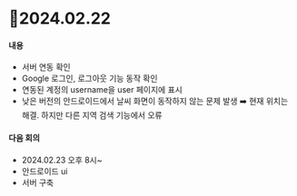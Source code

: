 # 📄2024.02.22

#### 내용
- 서버 연동 확인
- Google 로그인, 로그아웃 기능 동작 확인
- 연동된 계정의 username을 user 페이지에 표시
- 낮은 버전의 안드로이드에서 날씨 화면이 동작하지 않는 문제 발생 ➡️ 현재 위치는 해결. 하지만 다른 지역 검색 기능에서 오류 


#### 다음 회의
- 2024.02.23 오후 8시~
- 안드로이드 ui
- 서버 구축
